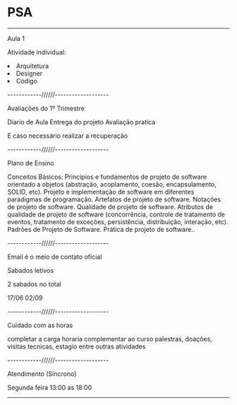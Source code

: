 # PSA 

<hr>
Aula 1 

Atividade individual:

<li>Arquitetura
<li>Designer
<li>Código

------------//////-------------------

Avaliações do 1º Trimestre


Diario de Aula 
Entrega do projeto
Avaliação pratica

E caso necessário realizar a recuperação

------------//////-------------------

Plano de Ensino

Conceitos Básicos: Princípios e fundamentos de projeto de software orientado a objetos (abstração, acoplamento, 
coesão, encapsulamento, SOLID, etc). Projeto e implementação de software em diferentes paradigmas de programação. 
Artefatos de projeto de software. Notações de projeto de software.
Qualidade de projeto de software. Atributos de qualidade de projeto de software (concorrência, controle de tratamento 
de eventos, tratamento de exceções, persistência, distribuição, interação, etc). 
Padrões de Projeto de Software. Prática de projeto de software..

------------//////-------------------

Email é o meio de contato oficial

Sabados letivos 

2 sabados no total 

17/06 02/09

------------//////-------------------

Cuidado com as horas

completar a carga horaria complementar ao curso
palestras, doações, visitas tecnicas, estagio entre outras atividades

------------//////-------------------

Atendimento (Síncrono)

Segunda feira
13:00 as 18:00



<hr>
